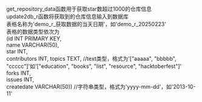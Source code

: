 get_repository_data函数用于获取star数超过1000的仓库信息  
update2db_r函数将获取到的仓库信息输入到数据库  
表格名称为'demo_r_获取数据的当天日期'，如'demo_r_20250223'  
表格的数据类型依次为  
(id INT PRIMARY KEY,  
name VARCHAR(50),  
star INT,  
contributors INT, 
topics TEXT, //text类型，格式为'["aaaaa", "bbbbb", "ccccc"]'如'["education", "books", "list", "resource", "hacktoberfest"]'  
forks INT,  
issues INT,  
createdate VARCHAR(50)) //字符串类型，格式为'yyyy-mm-dd'，如'2013-10-11'
